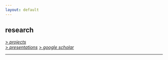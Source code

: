 ```yaml
---
layout: default
---
```


## research

[> *projects*](projects.md) 	     
[> *presentations*](presentations.md)
[> *google scholar*](https://scholar.google.es/citations?user=5KPcE6QAAAAJ&hl=en)

<hr>

<a href="{{ site.baseurl }}/index.html"><i class='fa fa-home'></i>
